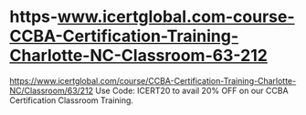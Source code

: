 # https-www.icertglobal.com-course-CCBA-Certification-Training-Charlotte-NC-Classroom-63-212
https://www.icertglobal.com/course/CCBA-Certification-Training-Charlotte-NC/Classroom/63/212                Use Code: ICERT20 to avail 20% OFF on our CCBA Certification Classroom Training.
